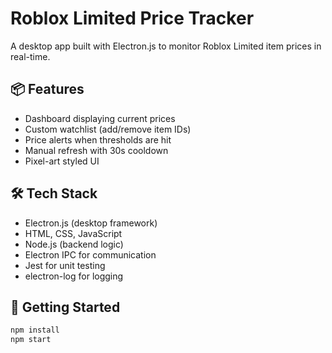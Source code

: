 # Roblox Limited Price Tracker

A desktop app built with Electron.js to monitor Roblox Limited item prices in real-time.

## 📦 Features
- Dashboard displaying current prices
- Custom watchlist (add/remove item IDs)
- Price alerts when thresholds are hit
- Manual refresh with 30s cooldown
- Pixel-art styled UI

## 🛠️ Tech Stack
- Electron.js (desktop framework)
- HTML, CSS, JavaScript
- Node.js (backend logic)
- Electron IPC for communication
- Jest for unit testing
- electron-log for logging

## 🚀 Getting Started
```bash
npm install
npm start
